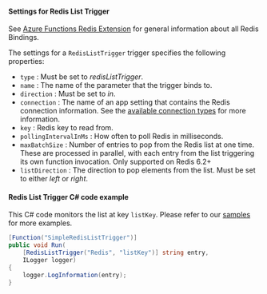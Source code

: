 #### Settings for Redis List Trigger

See [Azure Functions Redis Extension](https://github.com/Azure/azure-functions-redis-extension) for general information about all Redis Bindings.

The settings for a `RedisListTrigger` trigger specifies the following properties:

- `type` : Must be set to *redisListTrigger*.
- `name` : The name of the parameter that the trigger binds to.
- `direction` : Must be set to *in*.
- `connection` : The name of an app setting that contains the Redis connection information. See the [available connection types](https://github.com/Azure/azure-functions-redis-extension?tab=readme-ov-file#connection-types) for more information.
- `key` : Redis key to read from.
- `pollingIntervalInMs` : How often to poll Redis in milliseconds.
- `maxBatchSize` : Number of entries to pop from the Redis list at one time. These are processed in parallel, with each entry from the list triggering its own function invocation. Only supported on Redis 6.2+
- `listDirection` : The direction to pop elements from the list. Must be set to either *left* or *right*.

#### Redis List Trigger C# code example

This C# code monitors the list at key `listKey`. Please refer to our [samples](https://github.com/Azure/azure-functions-redis-extension/tree/main/samples) for more examples.

```csharp
[Function("SimpleRedisListTrigger")]
public void Run(
    [RedisListTrigger("Redis", "listKey")] string entry,
    ILogger logger)
{
    logger.LogInformation(entry);
}
```
